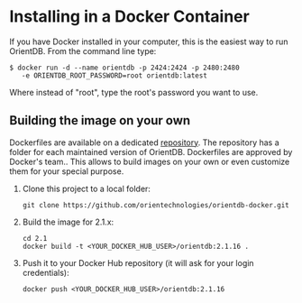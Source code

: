 <!-- proofread 2015-11-26 SAM -->
# Installing in a Docker Container

If you have Docker installed in your computer, this is the easiest way to run OrientDB. From the command line type:

```
$ docker run -d --name orientdb -p 2424:2424 -p 2480:2480
   -e ORIENTDB_ROOT_PASSWORD=root orientdb:latest
```

Where instead of "root", type the root's password you want to use.

##  Building the image on your own

Dockerfiles are available on a dedicated [repository](https://github.com/orientechnologies/orientdb-docker). The repository has a folder for each maintained version of OrientDB. Dockerfiles are approved by Docker's team.. This allows to build images on your own or even customize them for your special purpose. 

1. Clone this project to a local folder:
   ```
   git clone https://github.com/orientechnologies/orientdb-docker.git
   ```
2. Build the image for 2.1.x:
   ```
   cd 2.1
   docker build -t <YOUR_DOCKER_HUB_USER>/orientdb:2.1.16 .
   ```
3. Push it to your Docker Hub repository (it will ask for your login credentials):
   ```
   docker push <YOUR_DOCKER_HUB_USER>/orientdb:2.1.16
   ```


